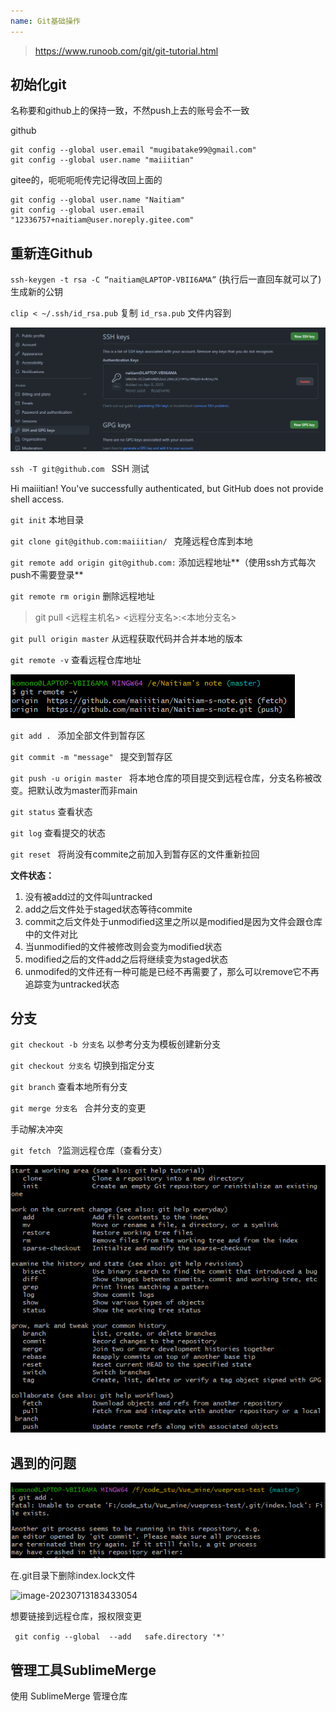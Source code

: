 ```yaml
---
name: Git基础操作
---
```


> https://www.runoob.com/git/git-tutorial.html

## 初始化git

名称要和github上的保持一致，不然push上去的账号会不一致

github

```git
git config --global user.email "mugibatake99@gmail.com"
git config --global user.name "maiiitian"
```

gitee的，呃呃呃呃传完记得改回上面的

```
git config --global user.name "Naitiam"
git config --global user.email "12336757+naitiam@user.noreply.gitee.com"
```

## 重新连Github

`ssh-keygen -t rsa -C “naitiam@LAPTOP-VBII6AMA”`  (执行后一直回车就可以了)    生成新的公钥

`clip < ~/.ssh/id_rsa.pub`  复制 `id_rsa.pub` 文件内容到

![Snipaste_2023-04-08_17-21-35](img/上传代码到Github.assets/Snipaste_2023-04-08_17-21-35.png)

`ssh -T git@github.com `  SSH 测试

Hi maiiitian! You've successfully authenticated, but GitHub does not provide shell access.

`git init`  本地目录

`git clone git@github.com:maiiitian/ ` 克隆远程仓库到本地

`git remote add origin git@github.com:`  添加远程地址**（使用ssh方式每次push不需要登录**

`git remote rm origin` 删除远程地址

> git pull <远程主机名> <远程分支名>:<本地分支名>

`git pull origin master`   从远程获取代码并合并本地的版本 

`git remote -v`  查看远程仓库地址

![Snipaste_2023-04-08_16-56-39](img/上传代码到Github.assets/Snipaste_2023-04-08_16-56-39.png)

`git add . `  添加全部文件到暂存区

`git commit -m "message" ` 提交到暂存区

`git push -u origin master ` 将本地仓库的项目提交到远程仓库，分支名称被改变。把默认改为master而非main

`git status`  查看状态

`git log`  查看提交的状态

`git reset `  将尚没有commite之前加入到暂存区的文件重新拉回

**文件状态：**

1. 没有被add过的文件叫untracked
2. add之后文件处于staged状态等待commite
3. commit之后文件处于unmodified这里之所以是modified是因为文件会跟仓库中的文件对比
4. 当unmodified的文件被修改则会变为modified状态
5. modified之后的文件add之后将继续变为staged状态
6. unmodifed的文件还有一种可能是已经不再需要了，那么可以remove它不再追踪变为untracked状态

## 分支

`git checkout -b 分支名`  以参考分支为模板创建新分支

`git checkout 分支名`  切换到指定分支

`git branch` 查看本地所有分支

`git merge 分支名 ` 合并分支的变更

手动解决冲突

`git fetch `  ?监测远程仓库（查看分支）

![image-20221002183331806](img/上传代码到Github.assets/image-20221002183331806.png)

## 遇到的问题

![image-20230423131150538](img/上传代码到Github.assets/image-20230423131150538.png)

在.git目录下删除index.lock文件

![image-20230713183433054](G:\Naitiam-s-note\coding\Git\img\上传代码到Github.assets\image-20230713183433054.png)

想要链接到远程仓库，报权限变更

` git config --global  --add   safe.directory '*'`

## 管理工具SublimeMerge

使用 SublimeMerge 管理仓库



